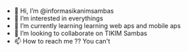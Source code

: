 - 👋 Hi, I’m @informasikanimsambas
- 👀 I’m interested in everythings
- 🌱 I’m currently learning learning web aps and mobile aps
- 💞️ I’m looking to collaborate on TIKIM Sambas
- 📫 How to reach me ?? You can't

<!---
informasikanimsambas/informasikanimsambas is a ✨ special ✨ repository because its `README.md` (this file) appears on your GitHub profile.
You can click the Preview link to take a look at your changes.
--->
